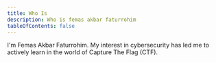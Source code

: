 ```yaml
---
title: Who Is
description: Who is femas akbar faturrohim
tableOfContents: false
---
```


I'm Femas Akbar Faturrohim. My interest in cybersecurity has led me to actively learn in the world of Capture The Flag (CTF).
